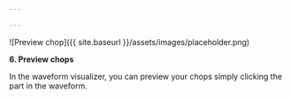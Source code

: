 ```yaml
---

---
```


![Preview chop]({{ site.baseurl }}/assets/images/placeholder.png)

**6. Preview chops**

In the waveform visualizer, you can preview your chops simply clicking the part in the waveform.
